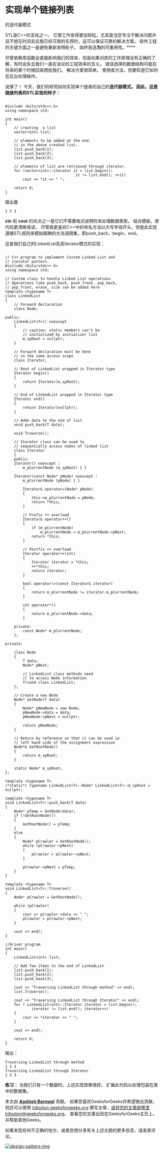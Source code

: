 # 实现单个链接列表

的迭代器模式

STL是C++的支柱之一。 它使工作变得更加轻松，尤其是当您专注于解决问题并且不想花时间去实施已经可用的东西时，这可以保证可靠的解决方案。 软件工程的关键方面之一是避免重新发明轮子。 始终首选**为**的可重用性。****

尽管依赖库函数会直接影响我们的效率，但是如果对库的工作原理没有正确的了解，有时会失去我们一直在谈论的工程效率的含义。 错误选择的数据结构可能在将来的某个时候回来困扰我们。 解决方案很简单。 使用库方法，但要知道它如何在后台处理操作。

说够了！ 今天，我们将研究如何实现单个链表的自己的**迭代器模式。 因此，这是链接列表的STL实现的样子：**

```

#include <bits/stdc++.h> 
using namespace std; 

int main() 
{ 
    // creating  a list 
    vector<int> list; 

    // elements to be added at the end. 
    // in the above created list. 
    list.push_back(1); 
    list.push_back(2); 
    list.push_back(3); 

    // elements of list are retrieved through iterator. 
    for (vector<int>::iterator it = list.begin(); 
                                it != list.end(); ++it) 
        cout << *it << " "; 

    return 0; 
} 

```

输出量

```
1 2 3 

```

**cin** 和 **cout** 的优点之一是它们不需要格式说明符来处理数据类型。 结合模板，使代码更清晰易读。 尽管我更喜欢C++中的命名方法以大写字母开头，但是此实现遵循STL规则来模拟精确的方法调用集，即push_back，begin，end。

这是我们自己的LinkedList及其Iterator模式的实现：

```

// C++ program to implement Custom Linked List and 
// iterator pattern. 
#include <bits/stdc++.h> 
using namespace std; 

// Custom class to handle Linked List operations 
// Operations like push_back, push_front, pop_back, 
// pop_front, erase, size can be added here 
template <typename T> 
class LinkedList 
{ 
    // Forward declaration 
    class Node; 

public: 
    LinkedList<T>() noexcept 
    { 
        // caution: static members can't be 
        // initialized by initializer list 
        m_spRoot = nullptr; 
    } 

    // Forward declaration must be done 
    // in the same access scope 
    class Iterator; 

    // Root of LinkedList wrapped in Iterator type 
    Iterator begin() 
    { 
        return Iterator(m_spRoot); 
    } 

    // End of LInkedList wrapped in Iterator type 
    Iterator end() 
    { 
        return Iterator(nullptr); 
    } 

    // Adds data to the end of list 
    void push_back(T data); 

    void Traverse(); 

    // Iterator class can be used to 
    // sequentially access nodes of linked list 
    class Iterator 
    { 
    public: 
    Iterator() noexcept : 
        m_pCurrentNode (m_spRoot) { } 

    Iterator(const Node* pNode) noexcept : 
        m_pCurrentNode (pNode) { } 

        Iterator& operator=(Node* pNode) 
        { 
            this->m_pCurrentNode = pNode; 
            return *this; 
        } 

        // Prefix ++ overload 
        Iterator& operator++() 
        { 
            if (m_pCurrentNode) 
                m_pCurrentNode = m_pCurrentNode->pNext; 
            return *this; 
        } 

        // Postfix ++ overload 
        Iterator operator++(int) 
        { 
            Iterator iterator = *this; 
            ++*this; 
            return iterator; 
        } 

        bool operator!=(const Iterator& iterator) 
        { 
            return m_pCurrentNode != iterator.m_pCurrentNode; 
        } 

        int operator*() 
        { 
            return m_pCurrentNode->data; 
        } 

    private: 
        const Node* m_pCurrentNode; 
    }; 

private: 

    class Node 
    { 
        T data; 
        Node* pNext; 

        // LinkedList class methods need 
        // to access Node information 
        friend class LinkedList; 
    }; 

    // Create a new Node 
    Node* GetNode(T data) 
    { 
        Node* pNewNode = new Node; 
        pNewNode->data = data; 
        pNewNode->pNext = nullptr; 

        return pNewNode; 
    } 

    // Return by reference so that it can be used in 
    // left hand side of the assignment expression 
    Node*& GetRootNode() 
    { 
        return m_spRoot; 
    } 

    static Node* m_spRoot; 
}; 

template <typename T> 
/*static*/ typename LinkedList<T>::Node* LinkedList<T>::m_spRoot = nullptr; 

template <typename T> 
void LinkedList<T>::push_back(T data) 
{ 
    Node* pTemp = GetNode(data); 
    if (!GetRootNode()) 
    { 
        GetRootNode() = pTemp; 
    } 
    else
    { 
        Node* pCrawler = GetRootNode(); 
        while (pCrawler->pNext) 
        { 
            pCrawler = pCrawler->pNext; 
        } 

        pCrawler->pNext = pTemp; 
    } 
} 

template <typename T> 
void LinkedList<T>::Traverse() 
{ 
    Node* pCrawler = GetRootNode(); 

    while (pCrawler) 
    { 
        cout << pCrawler->data << " "; 
        pCrawler = pCrawler->pNext; 
    } 

    cout << endl; 
} 

//Driver program 
int main() 
{ 
    LinkedList<int> list; 

    // Add few items to the end of LinkedList 
    list.push_back(1); 
    list.push_back(2); 
    list.push_back(3); 

    cout << "Traversing LinkedList through method" << endl; 
    list.Traverse(); 

    cout << "Traversing LinkedList through Iterator" << endl; 
    for ( LinkedList<int>::Iterator iterator = list.begin(); 
            iterator != list.end(); iterator++) 
    { 
        cout << *iterator << " "; 
    } 

    cout << endl; 

    return 0; 
} 

```

输出：

```
Traversing LinkedList through method
1 2 3 
Traversing LinkedList through Iterator
1 2 3 

```

**练习：** 当我们只有一个数据时，上述实现效果很好。 扩展此代码以处理包装在类中的数据集。

本文由 [**Aashish Barnwal**](https://about.me/aashishbarnwal) 贡献。 如果您喜欢GeeksforGeeks并希望做出贡献，则还可以使用 [tribution.geeksforgeeks.org](http://www.contribute.geeksforgeeks.org) 撰写文章，或将您的文章邮寄至tribution@geeksforgeeks.org。 查看您的文章出现在GeeksforGeeks主页上，并帮助其他Geeks。

如果发现任何不正确的地方，或者您想分享有关上述主题的更多信息，请发表评论。

[![design-pattern-img](img/14db468c0f00e6c64bfe591457d1b437.png)](https://practice.geeksforgeeks.org/courses/design-patterns-live?utm_source=geeksforgeeks&utm_medium=article&utm_campaign=gfg_article_ooddpl)